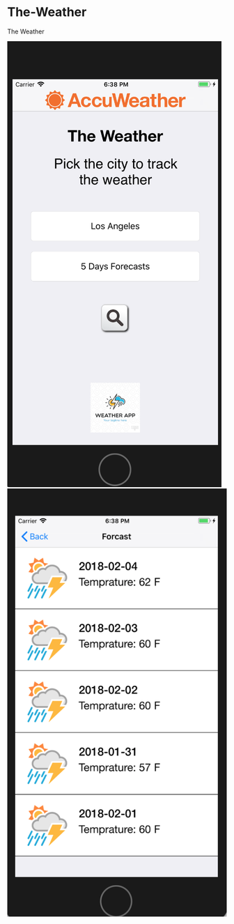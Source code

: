 # The-Weather
The Weather


![alt text](https://raw.githubusercontent.com/ArunRamakani/The-Weather/master/Screen%20Shot%202018-01-31%20at%206.38.32%20PM.png)
![alt text](https://raw.githubusercontent.com/ArunRamakani/The-Weather/master/Screen%20Shot%202018-01-31%20at%206.38.40%20PM.png)
